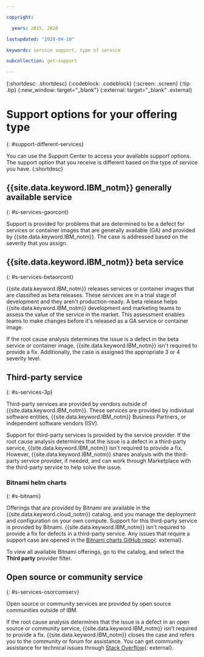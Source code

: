 ```yaml
---

copyright:

  years: 2015, 2020

lastupdated: "2020-04-10"

keywords: service support, type of service

subcollection: get-support

---
```


{:shortdesc: .shortdesc}
{:codeblock: .codeblock}
{:screen: .screen}
{:tip: .tip}
{:new_window: target="_blank"}
{:external: target="_blank" .external}


# Support options for your offering type
{: #support-different-services}

You can use the Support Center to access your available support options. The support option that you receive is different based on the type of service you have. 
{:shortdesc}


## {{site.data.keyword.IBM_notm}} generally available service
{: #s-services-gaorcont}

Support is provided for problems that are determined to be a defect for services or container images that are generally available (GA) and provided by {{site.data.keyword.IBM_notm}}. The case is addressed based on the severity that you assign.


## {{site.data.keyword.IBM_notm}} beta service
{: #s-services-betaorcont}

{{site.data.keyword.IBM_notm}} releases services or container images that are classified as beta releases. These services are in a trial stage of development and they aren't production-ready. A beta release helps {{site.data.keyword.IBM_notm}} development and marketing teams to assess the value of the service in the market. This assessment enables teams to make changes before it's released as a GA service or container image.

If the root cause analysis determines the issue is a defect in the beta service or container image, {{site.data.keyword.IBM_notm}} isn't required to provide a fix. Additionally, the case is assigned the appropriate 3 or 4 severity level.

<!-- I can't find experimental offerings in the catalog. -KH
## {{site.data.keyword.IBM_notm}} experimental services
{: #s-services-exporcont}

{{site.data.keyword.IBM_notm}} releases services or container images that are classified as experimental, which you can try out. To view all available experimental offerings, log in to the {{site.data.keyword.Bluemix_notm}} console and click **Catalog**. Scroll to the end of the catalog, and click **{{site.data.keyword.Bluemix_notm}} Experimental Services**. These services might be unstable, change frequently in ways that aren't compatible with earlier versions, and might be discontinued with a short notice. These services aren't recommended for use in production environments.

You can get community assistance for technical issues for experimental services through [Stack Overflow](https://stackoverflow.com/questions/tagged/ibm-cloud?tab=Newest){: external}. If a problem is a defect in an experimental service, {{site.data.keyword.IBM_notm}} isn't required to provide a fix.-->


## Third-party service
{: #s-services-3p}

Third-party services are provided by vendors outside of {{site.data.keyword.IBM_notm}}. These services are provided by individual software entities, {{site.data.keyword.IBM_notm}} Business Partners, or independent software vendors (ISV).

Support for third-party services is provided by the service provider. If the root cause analysis determines that the issue is a defect in a third-party service, {{site.data.keyword.IBM_notm}} isn't required to provide a fix. However, {{site.data.keyword.IBM_notm}} shares analysis with the third-party service provider, if needed, and can work through Marketplace with the third-party service to help solve the issue.

### Bitnami helm charts
{: #s-bitnami}

Offerings that are provided by Bitnami are available in the {{site.data.keyword.cloud_notm}} catalog, and you manage the deployment and configuration on your own compute. Support for this third-party service is provided by Bitnami. {{site.data.keyword.IBM_notm}} isn't required to provide a fix for defects in a third-party service. Any issues that require a support case are opened in the [Bitnami charts GitHub repo](https://github.com/bitnami/charts/issues){: external}. 

To view all available Bitnami offerings, go to the catalog, and select the **Third party** provider filter. 


## Open source or community service
{: #s-services-osorcomserv}

Open source or community services are provided by open source communities outside of IBM.

If the root cause analysis determines that the issue is a defect in an open source or community service, {{site.data.keyword.IBM_notm}} isn't required to provide a fix. {{site.data.keyword.IBM_notm}} closes the case and refers you to the community or forum for assistance. You can get community assistance for technical issues through [Stack Overflow](https://stackoverflow.com/questions/tagged/ibm-cloud){: external}.
